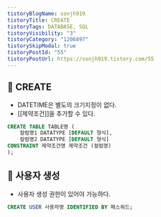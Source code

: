```yaml
---
tistoryBlogName: sonjh919
tistoryTitle: CREATE
tistoryTags: DATABASE, SQL
tistoryVisibility: "3"
tistoryCategory: "1206897"
tistorySkipModal: true
tistoryPostId: "55"
tistoryPostUrl: https://sonjh919.tistory.com/55
---
```

## 🌈 CREATE

- DATETIME은 별도의 크기지정이 없다.
- [[제약조건]]을 추가할 수 있다.

```sql
CREATE TABLE TABLE명 (
	칼럼명1 DATATYPE [DEFAULT 형식],
	칼럼명2 DATATYPE [DEFAULT 형식]
CONSTRAINT 제약조건명 제약조건 (컬럼명)
);
```

## 🌈 사용자 생성
+ 사용자 생성 권한이 있어야 가능하다.
```sql
CREATE USER 사용자명 IDENTIFIED BY 패스워드;
```